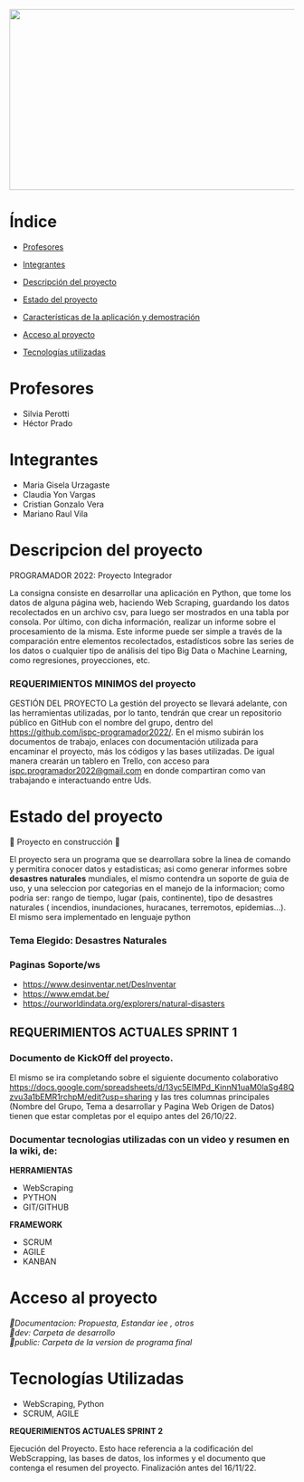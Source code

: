 
<p> <img align"right" src = "https://github.com/ispc-programador2022/UYVV4/blob/main/Documentacion/GIFT/Presentacion3.gif" width = "1000" height ="320" </p>
 
# Índice
 
* [Profesores](#Profesores) 

* [Integrantes](#Integrantes)

* [Descripción del proyecto](#Descripción-del-proyecto)

* [Estado del proyecto](#Estado-del-proyecto)

* [Características de la aplicación y demostración](#Características-de-la-aplicación-y-demostración)

* [Acceso al proyecto](#Acceso-al-proyecto)

* [Tecnologías utilizadas](#Tecnologías-utilizadas)

 
# Profesores

* Silvia Perotti
* Héctor Prado
 

# Integrantes

*   Maria Gisela Urzagaste
*   Claudia  Yon Vargas
*   Cristian Gonzalo Vera
*   Mariano Raul Vila

# Descripcion del proyecto
<p>
 <p>PROGRAMADOR 2022: Proyecto Integrador</p> 
La consigna consiste en desarrollar una aplicación en Python, que tome los datos de alguna página web, haciendo Web Scraping, guardando los datos recolectados en un archivo csv, para luego ser mostrados en una tabla por consola.
Por último, con dicha información, realizar un informe sobre el procesamiento de la misma. Este informe puede ser simple a través de la comparación entre elementos recolectados, estadísticos sobre las series de los datos o cualquier tipo de análisis del tipo Big Data o Machine Learning, como regresiones, proyecciones, etc.
</p>


### REQUERIMIENTOS MINIMOS del proyecto

GESTIÓN DEL PROYECTO
La gestión del proyecto se llevará adelante, con las herramientas utilizadas, por lo tanto, tendrán que crear un repositorio público en GitHub con el nombre del grupo, dentro del https://github.com/ispc-programador2022/. En el mismo subirán los documentos de trabajo, enlaces con documentación utilizada para encaminar el proyecto, más los códigos y las bases utilizadas.
De igual manera crearán un tablero en Trello, con acceso para ispc.programador2022@gmail.com en donde compartiran como van trabajando e interactuando entre Uds.



# Estado del proyecto

:construction: Proyecto en construcción :construction:

<p>El proyecto sera un programa que se dearrollara sobre la linea de comando y permitira conocer datos y estadisticas; asi como generar informes sobre <strong>desastres naturales</strong> mundiales, el mismo contendra un soporte de guia de uso, y una seleccion por categorias en el manejo de la informacion; 
como podria ser: rango de tiempo, lugar (pais, continente), tipo de desastres naturales ( incendios, inundaciones, huracanes, terremotos, epidemias...). El mismo
sera implementado en lenguaje python</p>

### Tema Elegido: Desastres Naturales
### Paginas Soporte/ws
* https://www.desinventar.net/DesInventar
* https://www.emdat.be/
* https://ourworldindata.org/explorers/natural-disasters


## <strong>REQUERIMIENTOS ACTUALES SPRINT 1</strong>

### Documento de KickOff del proyecto. 
El mismo se ira completando sobre el siguiente documento colaborativo https://docs.google.com/spreadsheets/d/13yc5EIMPd_KinnN1uaM0laSg48Qzvu3a1bEMR1rchpM/edit?usp=sharing y las tres columnas principales (Nombre del Grupo, Tema a desarrollar y Pagina Web Origen de Datos) tienen que estar completas por el equipo antes del 26/10/22.


### Documentar tecnologias utilizadas con un video y resumen en la wiki, de: 

<strong>**HERRAMIENTAS**</strong>

* WebScraping
* PYTHON
* GIT/GITHUB

<strong>**FRAMEWORK**</strong>
* SCRUM
* AGILE
* KANBAN

# Acceso al proyecto 


 
 <em> 📁Documentacion:  Propuesta, Estandar iee , otros                                                            
      📁dev:            Carpeta de desarrollo        
      📁public:         Carpeta de la version de programa final                                                     
</em>

# Tecnologías Utilizadas
* WebScraping, Python
* SCRUM, AGILE

<strong>REQUERIMIENTOS ACTUALES SPRINT 2</strong>

Ejecución del Proyecto. Esto hace referencia a la codificación del WebScrapping, las bases de datos, los informes y el documento que contenga 
el resumen del proyecto.
Finalización  antes del 16/11/22.

